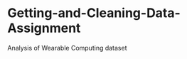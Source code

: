 Getting-and-Cleaning-Data-Assignment
====================================

Analysis of Wearable Computing dataset 
